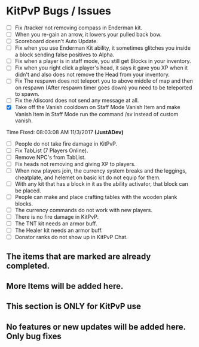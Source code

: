 
# KitPvP Bugs / Issues

- [ ] Fix /tracker not removing compass in Enderman kit.
- [ ] When you re-gain an arrow, it lowers your pulled back bow.
- [ ] Scoreboard doesn't Auto Update.
- [ ] Fix when you use Enderman Kit ability, it sometimes glitches you inside a block sending false positives to Alpha.
- [ ] Fix when a player is in staff mode, you still get Blocks in your inventory.
- [ ] Fix when you right click a player's head, it says it gave you XP when it didn't and also does not remove the Head from your inventory.
- [ ] Fix The respawn does not teleport you to above middle of map and then on respawn (After respawn timer goes down) you need to be teleported to spawn.
- [ ] Fix the /discord does not send any message at all.
- [X] Take off the Vanish cooldown on Staff Mode Vanish Item and make Vanish Item in Staff Mode run the command /sv instead of custom vanish.

Time Fixed: 08:03:08 AM 11/3/2017 **(JustADev)**
- [ ] People do not take fire damage in KitPvP.
- [ ] Fix TabList (7 Players Online).
- [ ] Remove NPC's from TabList.
- [ ] Fix heads not removing and giving XP to players.
- [ ] When new players join, the currency system breaks and the leggings, cheatplate, and helemet on basic kit do not equip for them. 
- [ ] With any kit that has a block in it as the ability activator, that block can be placed.
- [ ] People can make and place crafting tables with the wooden plank blocks.
- [ ] The currency commands do not work with new players.
- [ ] There is no fire damage in KitPvP.
- [ ] The TNT kit needs an armor buff.
- [ ] The Healer kit needs an armor buff.
- [ ] Donator ranks do not show up in KitPvP Chat.

## The items that are marked are already completed.
## More Items will be added here.
## This section is ONLY for KitPvP use
## No features or new updates will be added here. Only bug fixes
